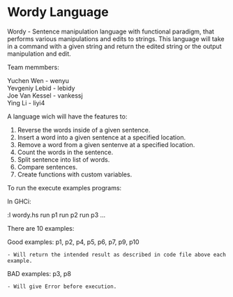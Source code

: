 # Wordy Language

Wordy - Sentence manipulation language with functional paradigm, that performs various manipulations and edits to strings. This language will take in a command with a given string and return the edited string or the output manipulation and edit.


Team memmbers:  

Yuchen Wen - wenyu  
Yevgeniy Lebid - lebidy  
Joe Van Kessel - vankessj  
Ying Li - liyi4  


A language wich will have the features to:

1. Reverse the words inside of a given sentence.
2. Insert a word into a given sentence at a specified location.
3. Remove a word from a given sentenve at a specified location.
5. Count the words in the sentence.
6. Split sentence into list of words.
7. Compare sentences.
8. Create functions with custom variables.

To run the execute examples programs:

In GHCi:

:l wordy.hs
run p1
run p2
run p3
...

There are 10 examples:

Good examples: p1, p2, p4, p5, p6, p7, p9, p10

    - Will return the intended result as described in code file above each example. 

BAD examples: p3, p8

    - Will give Error before execution.

